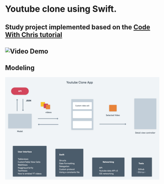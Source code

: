 #  Youtube clone using Swift. 


 Study project implemented based on the [Code With Chris tutorial](https://www.youtube.com/c/CodeWithChris/)
---
![Video Demo](Demo.gif)
---
## Modeling
![YoutubeApp](YouTubeApp.png)

